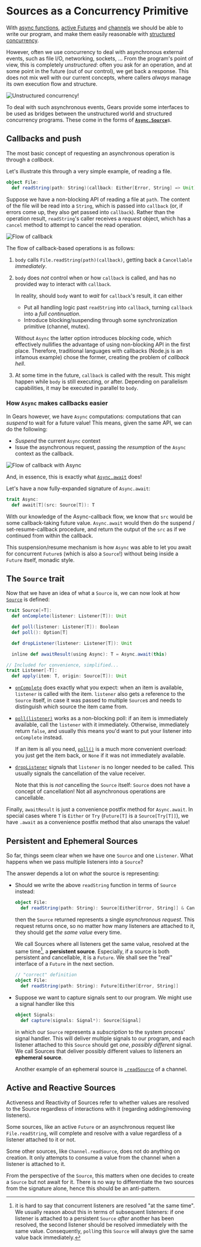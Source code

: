 # Sources as a Concurrency Primitive

With [async functions](../basic/using_async.md), [active Futures](../basic/futures.md) and [channels](../basic/channels.md)
we should be able to write our program, and make them easily reasonable with [structured concurrency](../basic/structured_concurrency.md).

However, often we use concurrency to deal with asynchronous external events, such as file I/O, networking, sockets, ...
From the program's point of view, this is completely _unstructured_: often you ask for an operation, and at some point in the
future (out of our control), we get back a response.
This does not mix well with our current concepts, where callers _always_ manage its own execution flow and structure.

![Unstructured concurrency!](../images/unstructured.png)

To deal with such asynchronous events, Gears provide some interfaces to be used as bridges between the unstructured world and
structured concurrency programs.
These come in the forms of [**`Async.Source`**](https://lampepfl.github.io/gears/api/gears/async/Async$$Source.html)s.

## Callbacks and push

The most basic concept of requesting an asynchronous operation is through a *callback*.

Let's illustrate this through a very simple example, of reading a file.

```scala
object File:
  def readString(path: String)(callback: Either[Error, String] => Unit): Cancellable
```

Suppose we have a non-blocking API of reading a file at `path`. The content of the file will be read into a `String`, which
is passed into `callback` (or, if errors come up, they also get passed into `callback`).
Rather than the operation result, `readString`'s caller receives a *request* object, which has a `cancel` method to attempt
to cancel the read operation.

![Flow of callback](../images/flow_callback.png)

The flow of callback-based operations is as follows:
1. `body` calls `File.readString(path)(callback)`, getting back a `Cancellable` *immediately*.
2. `body` does *not* control when or how `callback` is called, and has no provided way to interact with `callback`.

   In reality, should `body` want to _wait_ for `callback`'s result, it can either
   - Put all handling logic past `readString` into `callback`, turning `callback` into a *full continuation*.
   - Introduce blocking/suspending through some synchronization primitive (channel, mutex).

   Without `Async` the latter option introduces _blocking_ code, which effectively nullifies the advantage of using non-blocking
   API in the first place. Therefore, traditional languages with callbacks (Node.js is an infamous example) chose the former,
   creating the problem of _callback hell_.
3. At some time in the future, `callback` is called with the result. This might happen while `body` is still executing,
   or after. Depending on parallelism capabilities, it may be executed in parallel to `body`.

### How `Async` makes callbacks easier

In Gears however, we have `Async` computations: computations that can _suspend_ to wait for a future value! This means,
given the same API, we can do the following:
- _Suspend_ the current `Async` context
- Issue the asynchronous request, passing the _resumption_ of the `Async` context as the callback.

![Flow of callback with Async](../images/flow_callback_async.png)

And, in essence, this is exactly what [`Async.await`](https://lampepfl.github.io/gears/api/gears/async/Async.html#) does!

Let's have a now fully-expanded signature of `Async.await`:
```scala
trait Async:
  def await[T](src: Source[T]): T
```

With our knowledge of the Async-callback flow, we know that `src` would be some callback-taking future value.
`Async.await` would then do the suspend / set-resume-callback procedure, and return the output of the `src` as if we continued
from within the callback.

This suspension/resume mechanism is how `Async` was able to let you await for concurrent `Future`s (which is also a `Source`!)
without being inside a `Future` itself, monadic style.

## The `Source` trait

Now that we have an idea of what a `Source` is, we can now look at how
[`Source`](https://lampepfl.github.io/gears/api/gears/async/Async$$Source.html) is defined:
```scala
trait Source[+T]:
  def onComplete(listener: Listener[T]): Unit

  def poll(listener: Listener[T]): Boolean
  def poll(): Option[T]

  def dropListener(listener: Listener[T]): Unit

  inline def awaitResult(using Async): T = Async.await(this)

// Included for convenience, simplified...
trait Listener[-T]:
  def apply(item: T, origin: Source[T]): Unit
```

- [`onComplete`](https://lampepfl.github.io/gears/api/gears/async/Async$$Source.html#onComplete-fbc)
does exactly what you expect: when an item is available, `listener` is called with the item.
`listener` also gets a reference to the `Source` itself, in case it was passed to multiple `Source`s and
needs to distinguish *which* source the item came from.
- [`poll(listener)`](https://lampepfl.github.io/gears/api/gears/async/Async$$Source.html#) works as a non-blocking poll:
  if an item is immediately available, call the `listener` with it immediately.
  Otherwise, immediately return `false`, and usually this means you'd want to put your listener into `onComplete` instead.

  If an item is all you need, [`poll()`](https://lampepfl.github.io/gears/api/gears/async/Async$$Source.html#poll-fffff63d)
  is a much more convenient overload: you just get the item back, or `None` if it was not immediately available.
- [`dropListener`](https://lampepfl.github.io/gears/api/gears/async/Async$$Source.html#) signals that `listener` is no longer
  needed to be called. This usually signals the cancellation of the value receiver.

  Note that this is _not_ cancelling the `Source` itself: `Source` does not have a concept of cancellation!
  Not all asynchronous operations are cancellable.

Finally, `awaitResult` is just a convenience postfix method for `Async.await`.
In special cases where `T` is `Either` or `Try` (`Future[T]` is a `Source[Try[T]]`), we have `.await` as a convenience
postfix method that also unwraps the value!

## Persistent and Ephemeral Sources

So far, things seem clear when we have one `Source` and one `Listener`.
What happens when we pass multiple listeners into a `Source`?

The answer depends a lot on _what_ the source is representing:
- Should we write the above `readString` function in terms of `Source` instead:
  ```scala
  object File:
    def readString(path: String): Source[Either[Error, String]] & Cancellable
  ```
  then the `Source` returned represents a single _asynchronous request_. This request returns once, so no matter
  how many listeners are attached to it, they should get _the same value_ every time.

  We call Sources where all listeners get the same value, resolved at the same time[^time-is-hard], a **persistent source**.
  Especially, if a source is both persistent and cancellable, it is a `Future`.
  We shall see the "real" interface of a `Future` in the next section.
  ```scala
  // "correct" definition
  object File:
    def readString(path: String): Future[Either[Error, String]]
  ```
- Suppose we want to capture signals sent to our program. We might use a signal handler like this
  ```scala
  object Signals:
    def capture(signals: Signal*): Source[Signal]
  ```
  in which our `Source` represents a _subscription_ to the system process' signal handler. This will
  deliver multiple signals to our program, and each listener attached to this `Source` should get *one*,
  *possibly different* signal.
  We call Sources that deliver possibly different values to listeners an **ephemeral source**.

  Another example of an ephemeral source is
  [`.readSource`](https://lampepfl.github.io/gears/api/gears/async/ReadableChannel.html#readSource-0) of a channel.

## Active and Reactive Sources

Activeness and Reactivity of Sources refer to whether values are resolved to the Source regardless of
interactions with it (regarding adding/removing listeners).

Some sources, like an active `Future` or an asynchronous request like `File.readString`, will complete and
resolve with a value regardless of a listener attached to it or not.

Some other sources, like `Channel.readSource`, does not do anything on creation. It only attempts to
consume a value from the channel when a listener is attached to it.

From the perspective of the `Source`, this matters when one decides to create a `Source` but not await for it.
There is no way to differentiate the two sources from the signature alone, hence this should be an anti-pattern.

[^time-is-hard]: it is hard to say that concurrent listeners are resolved "at the same time".
We usually reason about this in terms of subsequent listeners: if one listener is attached to a persistent `Source`
_after_ another has been resolved, the second listener should be resolved immediately with the same value.
Consequently, `poll`ing this `Source` will always give the same value back immediately.
